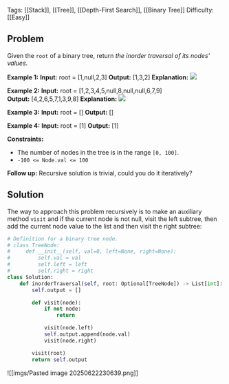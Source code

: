 Tags: [[Stack]], [[Tree]], [[Depth-First Search]], [[Binary Tree]]
Difficulty: [[Easy]]
## Problem

Given the `root` of a binary tree, return _the inorder traversal of its nodes' values_.

**Example 1:**
**Input:** root = [1,null,2,3]
**Output:** [1,3,2]
**Explanation:**
![](https://assets.leetcode.com/uploads/2024/08/29/screenshot-2024-08-29-202743.png)

**Example 2:**
**Input:** root = [1,2,3,4,5,null,8,null,null,6,7,9]
**Output:** [4,2,6,5,7,1,3,9,8]
**Explanation:**
![](https://assets.leetcode.com/uploads/2024/08/29/tree_2.png)

**Example 3:**
**Input:** root = []
**Output:** []

**Example 4:**
**Input:** root = [1]
**Output:** [1]

**Constraints:**
- The number of nodes in the tree is in the range `[0, 100]`.
- `-100 <= Node.val <= 100`

**Follow up:** Recursive solution is trivial, could you do it iteratively?

## Solution
The way to approach this problem recursively is to make an auxiliary method `visit` and if the current node is not null, visit the left subtree, then add the current node value to the list and then visit the right subtree:

```python
# Definition for a binary tree node.
# class TreeNode:
#     def __init__(self, val=0, left=None, right=None):
#         self.val = val
#         self.left = left
#         self.right = right
class Solution:
    def inorderTraversal(self, root: Optional[TreeNode]) -> List[int]:
        self.output = []

        def visit(node):
            if not node:
                return

            visit(node.left)
            self.output.append(node.val)
            visit(node.right)

        visit(root)
        return self.output
```

![[imgs/Pasted image 20250622230639.png]]
